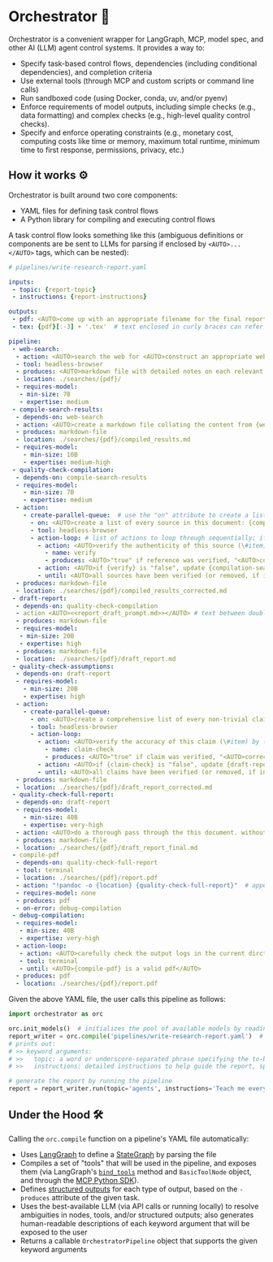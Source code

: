 # Orchestrator 🧟

Orchestrator is a convenient wrapper for LangGraph, MCP, model spec, and other AI (LLM) agent control systems. It provides a way to:
 - Specify task-based control flows, dependencies (including conditional dependencies), and completion criteria
 - Use external tools (through MCP and custom scripts or command line calls)
 - Run sandboxed code (using Docker, conda, uv, and/or pyenv)
 - Enforce requirements of model outputs, including simple checks (e.g., data formatting) and complex checks (e.g., high-level quality control checks).
 - Specify and enforce operating constraints (e.g., monetary cost, computing costs like time or memory, maximum total runtime, minimum time to first response, permissions, privacy, etc.)

## How it works ⚙️

Orchestrator is built around two core components:
  - YAML files for defining task control flows
  - A Python library for compiling and executing control flows

A task control flow looks something like this (ambiguous definitions or components are be sent to LLMs for parsing if enclosed by `<AUTO>...</AUTO>` tags, which can be nested):
```yaml
# pipelines/write-research-report.yaml

inputs:
 - topic: {report-topic}
 - instructions: {report-instructions}

outputs:
 - pdf: <AUTO>come up with an appropriate filename for the final report</AUTO>
 - tex: {pdf}[:-3] + '.tex'  # text enclosed in curly braces can refer to keyword arguments, methods, variables, or outputs of pipeline steps

pipeline:
 - web-search:
  - action: <AUTO>search the web for <AUTO>construct an appropriate web query about {topic}, using these additional instructions: {instructions}</AUTO></AUTO>  # here "topic" and "instructions" are keyword arguments
  - tool: headless-browser
  - produces: <AUTO>markdown file with detailed notes on each relevant result with annotated links to original sources; other relevant files like images, code, data, etc., that can be saved locally</AUTO>
  - location: ./searches/{pdf}/
  - requires-model:
   - min-size: 7B
   - expertise: medium
 - compile-search-results:
  - depends-on: web-search
  - action: <AUTO>create a markdown file collating the content from {web-search} into a single cohesive document. maintain annotated links back to original sources.</AUTO>
  - produces: markdown-file
  - location: ./searches/{pdf}/compiled_results.md
  - requires-model:
    - min-size: 10B
    - expertise: medium-high
 - quality-check-compilation:
  - depends-on: compile-search-results
  - requires-model:
    - min-size: 7B
    - expertise: medium
  - action:
    - create-parallel-queue:  # use the "on" attribute to create a list of tasks and execute each in parallel (omit "parallel" to execute sequentially)
      - on: <AUTO>create a list of every source in this document: {compile-search-results}</AUTO>
      - tool: headless-browser
      - action-loop: # list of actions to loop through sequentially; if unspecified, inherit properties and requirements from parent
        - action: <AUTO>verify the authenticity of this source (\#item) by following the web link and ensuring it is accurately described in {compile-search-results}</AUTO>  # use #item to refer to the current list/queue item; use square brackets to refer to specific *other* items
          - name: verify
          - produces: <AUTO>"true" if reference was verified, "<AUTO>corrected reference</AUTO>" if reference could be fixed with minor edits, or "false" if reference seems to be hallucinated</AUTO>
        - action: <AUTO>if {verify} is "false", update {compilation-search-results} to remove the reference. if {verify} has a corrected reference, update {compilation-search-results} to use the corrected reference.</AUTO>
        - until: <AUTO>all sources have been verified (or removed, if incorrect)</AUTO>
  - produces: markdown-file
  - location: ./searches/{pdf}/compiled_results_corrected.md
 - draft-report:
  - depends-on: quality-check-compilation
  - action <AUTO><<report_draft_prompt.md>></AUTO> # text between double angled brackets refers to filenames in the prompts/ folder
  - produces: markdown-file
  - requires-model:
   - min-size: 20B
   - expertise: high
  - produces: markdown-file
  - location: ./searches/{pdf}/draft_report.md
 - quality-check-assumptions:
  - depends-on: draft-report
  - requires-model:
    - min-size: 20B
    - expertise: high
  - action:
    - create-parallel-queue:
      - on: <AUTO>create a comprehensive list of every non-trivial claim made in this document (include, for each claim, any sources or supporting evidence provided in the document): {draft-report}</AUTO>
      - tool: headless-browser
      - action-loop:
        - action: <AUTO>verify the accuracy of this claim (\#item) by (a) doing a web search and (b) using logical reasoning and deductive inference *based only on the provided claim, sources, and supporting evidence. be sure to manually follow every source link to verify accuracy.</AUTO>
          - name: claim-check
          - produces: <AUTO>"true" if claim was verified, "<AUTO>corrected claim</AUTO>" if claim could be fixed with minor edits, or "false" if claim seems to be hallucinated</AUTO>
        - action: <AUTO>if {claim-check} is "false", update {draft-report} to remove the claim. if {claim-check} has a corrected claim, update {draft-report} to use the corrected claim.</AUTO>
        - until: <AUTO>all claims have been verified (or removed, if innacurate)</AUTO>
  - produces: markdown-file
  - location: ./searches/{pdf}/draft_report_corrected.md
 - quality-check-full-report:
  - depends-on: draft-report
  - requires-model:
    - min-size: 40B
    - expertise: very-high
  - action: <AUTO>do a thorough pass through the this document. without adding *any* new claims or references, revise the document to improve (a) clarity, (b) logical flow, (c) grammar, and (d) writing quality: {quality-check-assumptions}</AUTO>
  - produces: markdown-file
  - location: ./searches/{pdf}/draft_report_final.md
 - compile-pdf
  - depends-on: quality-check-full-report
  - tool: terminal
  - location: ./searches/{pdf}/report.pdf
  - action: "!pandoc -o {location} {quality-check-full-report}"  # appending "!" runs a terminal command in a sandboxed environment
  - requires-model: none
  - produces: pdf
  - on-error: debug-compilation
 - debug-compilation:
  - requires-model:
   - min-size: 40B
   - expertise: very-high
  - action-loop:
   - action: <AUTO>carefully check the output logs in the current dirctory to see why compiling the pdf failed; use bash commands to update the document and/or run other bash commands as needed until {compile-pdf} is a valid pdf.</AUTO>
   - tool: terminal
   - until: <AUTO>{compile-pdf} is a valid pdf</AUTO>
  - produces: pdf
  - location: ./searches/{pdf}/report.pdf
```

Given the above YAML file, the user calls this pipeline as follows:
```python
import orchestrator as orc

orc.init_models()  # initializes the pool of available models by reading models.yaml, along with examining environment variables or secrets (if running in Colab or a GitHub action) for relevant API keys
report_writer = orc.compile('pipelines/write-research-report.yaml')  # parse the pipeline into a callable OrchestratorPipeline object
# prints out:
# >> keyword arguments:
# >>   topic: a word or underscore-separated phrase specifying the to-be-researched topic (type: String)
# >>   instructions: detailed instructions to help guide the report, specify areas of particular interest (or areas to stay away from), etc. (type: String)

# generate the report by running the pipeline
report = report_writer.run(topic='agents', instructions='Teach me everything about how AI agents work, how to create them, and how to use them. Be sure to include example use cases and cite specific studies and resources-- especially Python toolboxes and open source tools.')
```

## Under the Hood 🛠️

Calling the `orc.compile` function on a pipeline's YAML file automatically:
 - Uses [LangGraph](https://langchain-ai.github.io/langgraph) to define a [StateGraph](https://langchain-ai.github.io/langgraph/tutorials/get-started/1-build-basic-chatbot/#2-create-a-stategraph) by parsing the file
 - Compiles a set of "tools" that will be used in the pipeline, and exposes them (via LangGraph's [`bind_tools`](https://langchain-ai.github.io/langgraph/tutorials/get-started/2-add-tools/) method and `BasicToolNode` object, and through the [MCP Python SDK](https://github.com/modelcontextprotocol/python-sdk)).
 - Defines [structured outputs](https://github.com/modelcontextprotocol/python-sdk?tab=readme-ov-file#structured-output) for each type of output, based on the `-produces` attribute of the given task.
 - Uses the best-available LLM (via API calls or running locally) to resolve ambiguities in nodes, tools, and/or structured outputs; also generates human-readable descriptions of each keyword argument that will be exposed to the user
 - Returns a callable `OrchestratorPipeline` object that supports the given keyword arguments
